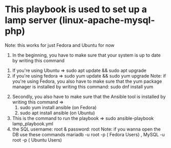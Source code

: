#  This playbook is used to set up a lamp server (linux-apache-mysql-php) #
Note: this works for just Fedora and Ubuntu for now  
1. In the beginning, you have to make sure that your system is up to date by writing this command
  1) If you're using Ubuntu => sudo apt update && sudo apt upgrade
  2) if you're using fedora => sudo yum update && sudo yum upgrade
  Note: if you're using Fedora, you also have to make sure that the yum package manager is installed by writing this command: sudo dnf install yum
2. Secondly, you also have to make sure that the Ansible tool is installed by writing this command =>
   1) sudo yum install ansible (on Fedora)
   2) sudo apt install ansible (on Ubuntu)
3. This is the command to run the playbook => sudo ansible-playbook lamp_playbook.yml
4. the SQL username: root & password: root
 Note: if you wanna open the DB use these commands mariadb -u root -p ( Fedora Users)   ,   MySQL -u root -p ( Ubuntu Users)    
